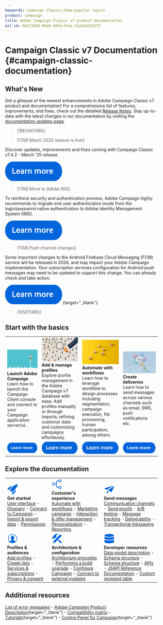 ```yaml
---
keywords: Campaign Classic;home;popular topics
product: campaign
title: Adobe Campaign Classic v7 product documentation
exl-id: 6b3f1689-80de-49fd-b7ee-7a2a1931d157
---
```

# Campaign Classic v7 Documentation {#campaign-classic-documentation}

<!--![](platform/using/assets/do-not-localize/banner_acc_doc.jpg) -->

## What's New

Get a glimpse of the newest enhancements in Adobe Campaign Classic v7 product and documentation! For a comprehensive list of features, improvements, and fixes, check out the detailed [Release Notes](rn/using/latest-release.md).  Stay up-to-date with the latest changes in our documentation by visiting the [documentation updates page](rn/using/documentation-updates.md).

>[!BEGINTABS]


>[!TAB March 2025 release is live!] 

Discover updates, improvements and fixes coming with Campaign Classic v7.4.2 - March '25 release.

[![image](assets/do-not-localize/learn-more-button.svg)](rn/using/latest-release.md)

>[!TAB Move to Adobe IMS]

To reinforce security and authentication process, Adobe Campaign highly recommends to migrate end user authentication mode from the login/password native authentication to Adobe Identity Management System (IMS).

[![image](assets/do-not-localize/learn-more-button.svg)](technotes/using/ac-ims.md)


>[!TAB Push channel changes] 

Some important changes to the Android Firebase Cloud Messaging (FCM) service will be released in 2024, and may impact your Adobe Campaign implementation. Your subscription services configuration for Android push messages may need to be updated to support this change. You can already check and take action.

[![image](assets/do-not-localize/learn-more-button.svg)](https://experienceleague.adobe.com/docs/campaign/technotes-ac/tn-new/push-technote.html){target="_blank"}


>[!ENDTABS]

## Start with the basics

<table style="table-layout:fixed">
  <tr style="border: 0;">
    <td>
    <a href="platform/using/launching-adobe-campaign.md"><img src="assets/do-not-localize/start-launch.png"></a></a>
    <div><strong>Launch Adobe Campaign</strong><br/>Learn how to launch the Campaign Client console and connect to your Campaign application server(s).</div>
    </td>
    <td>
    <a href="platform/using/about-profiles.md"><img src="assets/do-not-localize/start-profiles.png"></a>
    <div><strong>Add & manage profiles</strong><br/>Explore profile management in the Adobe Campaign v7 database with ease. Add profiles manually or through imports, refining customer data and customizing campaigns effortlessly.</div>
    </td>
    <td>
    <a href="workflow/using/about-workflows.md"><img src="assets/do-not-localize/start-workflows.jpeg"></a>
    <div><strong>Automate with workflows</strong><br/>Learn how to leverage workflow to design processes including segmentation, campaign execution, file processing, human participation, among others.
    </div></td>
    <td>
    <a href="delivery/using/steps-about-delivery-creation-steps.md"><img src="assets/do-not-localize/start-deliveries.jpeg"></a>
    <div><strong>Create deliveries</strong><br/>Learn how to send messages across various channels such as email, SMS, push notifications etc.</div>
    </td>
  </tr>
  <tr style="border: 0;">
    <td align="center"><a href="platform/using/launching-adobe-campaign.md"><img src="assets/do-not-localize/learn-more-button.svg"></a></td>
    <td align="center"><a href="platform/using/about-profiles.md"><img src="assets/do-not-localize/learn-more-button.svg"></a></td>
    <td align="center"><a href="workflow/using/about-workflows.md"><img src="assets/do-not-localize/learn-more-button.svg"></a></td>
    <td align="center"><a href="delivery/using/steps-about-delivery-creation-steps.md"><img src="assets/do-not-localize/learn-more-button.svg"></a></td>
    </tr>
</table>

## Explore the documentation

<table style="table-layout:auto">
  <tr style="border: 0;">
    <td>
      <img src="assets/do-not-localize/icon-start.svg" width="35px">
    <br/>
      <strong>Get started</strong><br/><a href="platform/using/adobe-campaign-workspace.md">User interface</a> - <a href="platform/using/ac-glossary.md">Glossary</a> - <a href="platform/using/launching-adobe-campaign.md">Connect to Campaign</a> - <a href="platform/using/get-started-data-import-export.md">Import & export data</a> - <a href="platform/using/access-management.md">Permissions</a>
    </td>
    <td>
      <img src="assets/do-not-localize/icon-experience.svg" width="35px">
    <br/>
      <strong>Customer's experience</strong><br/><a href="workflow/using/about-workflows.md">Automate with workflows</a> - <a href="campaign/using/setting-up-marketing-campaigns.md">Marketing campaign</a> - <a href="interaction/using/interaction-and-offer-management.md">Interaction & offer management</a> - <a href="delivery/using/about-personalization.md">Personalization</a> - <a href="reporting/using/about-adobe-campaign-reporting-tools.md">Reporting</a>
    </td>
    <td>
      <img src="assets/do-not-localize/icon-send.svg" width="35px">
    <br/>
      <strong>Send messages</strong><br/><a href="delivery/using/communication-channels.md">Communication channels</a> - <a href="delivery/using/steps-about-delivery-creation-steps.md#sending-a-proof">Send proofs</a> - <a href="delivery/using/get-started-a-b-testing.md">A/B testing</a> - <a href="delivery/using/about-message-tracking.md">Message tracking</a> - <a href="delivery/using/about-deliverability.md">Deliverability</a> - <a href="message-center/using/about-transactional-messaging.md">Transactional messaging</a>
    </td>
  </tr>
  <tr style="border: 0;">
    <td>
      <img src="assets/do-not-localize/icon_profile-audience.svg" width="35px">
      <br/>
      <strong>Profiles & audiences</strong><br/><a href="platform/using/adding-profiles.md">Add profiles</a> - <a href="platform/using/creating-and-managing-lists.md">Create lists</a> - <a href="delivery/using/about-services-and-subscriptions.md">Services & subscriptions</a> - <a href="platform/using/privacy-management.md">Privacy & consent</a>
    </td>
    <td>
      <img src="assets/do-not-localize/icon-configure.svg" width="35px">
      <br/>
      <strong>Architecture & configuration</strong><br/><a href="production/using/general-architecture.md">Architecture principles</a> - <a href="production/using/build-upgrade.md">Performing a build upgrade</a> - <a href="production/using/configuration.md">Configure Campaign</a> - <a href="installation/using/external-accounts.md">Connect to external systems</a>
    </td>
    <td>
      <img src="assets/do-not-localize/icon-dev.svg" width="35px">
      <br/>
      <strong>Developer resources</strong><br/><a href="configuration/using/about-data-model.md">Data model description</a> - <a href="configuration/using/about-schema-reference.md">Schema structure</a> - <a href="configuration/using/editing-forms.md">Schema structure</a> - <a href="configuration/using/about-web-services.md">APIs</a> - <a href="https://experienceleague.adobe.com/developer/campaign-api/api/index.html">JSAPI Reference Documentation</a> - <a href="configuration/using/about-custom-recipient-table.md">Custom recipient table</a>
    </td>
  </tr>
</table> 

## Additional resources

[List of error messages](https://experienceleague.adobe.com/developer/campaign-errors/error_codes.html) - [Adobe Campaign Product Description](https://helpx.adobe.com/legal/product-descriptions/adobe-campaign-managed-cloud-services.html){target="_blank"} - [Compatibility matrix](rn/using/compatibility-matrix.md) - [Tutorials](https://experienceleague.adobe.com/docs/campaign-classic-learn/tutorials/overview.html){target="_blank"} - [Control Panel for Campaign](https://experienceleague.adobe.com/docs/control-panel/using/discover-control-panel/key-features.html){target="_blank"}
